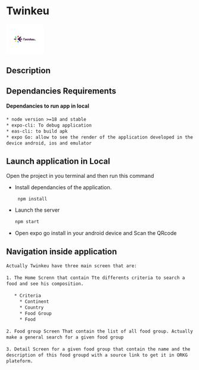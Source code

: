 # Twinkeu 

<img src='assets/logo_home.jpg' height=80 width=100/>

## Description

## Dependancies Requirements

#### Dependancies to run app in local

    * node version >=18 and stable
    * expo-cli: To debug application
    * eas-cli: to build apk 
    * expo Go: allow to see the render of the application developed in the device android, ios and emulator

## Launch application in Local

Open the project in you terminal and then run this command <br>

* Install dependancies of the application.
  
   ```
    npm install
   ```

* Launch the server

    ```bash
    npm start
    ```

* Open expo go install in your android device and Scan the QRcode 
  
## Navigation inside application

    Actually Twinkeu have three main screen that are:

    1. The Home Screnn that contain Tte differents criteria to search a food and see his composition.
      
       * Criteria
         * Continent
         * Country
         * Food Group
         * Food
  
    2. Food group Screen That contain the list of all food group. Actually make a general search for a given food group
   
    3. Detail Screen for a given food group that contain the name and the description of this food groupd with a source link to get it in ORKG plateform.


